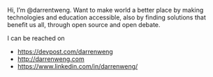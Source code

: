 Hi, I’m @darrentweng. Want to make world a better place by making technologies and education accessible, also by finding solutions that benefit us all, through open source and open debate.

I can be reached on
- https://devpost.com/darrenweng
- http://darrenweng.com
- https://www.linkedin.com/in/darrenweng/

